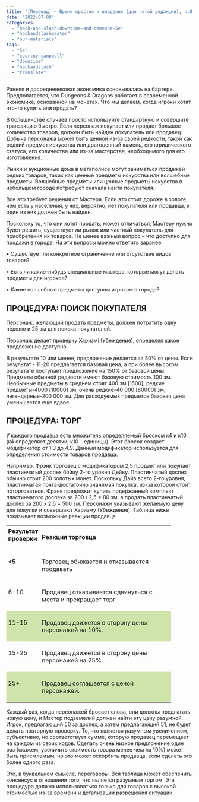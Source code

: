 ```yaml
---
title: "[Перевод] — Время простоя и владения (для пятой редакции), ч.8 —Рынки"
date: "2022-07-08"
categories: 
  - "hack-and-slash-downtime-and-demesne-5e"
  - "hackandslashmaster"
  - "our-materials"
tags: 
  - "5e"
  - "courtny-campbell"
  - "downtime"
  - "hackandslash"
  - "translate"
---
```


Ранняя и досредневековая экономика основывалась на бартере. Предполагается, что Dungeons & Dragons работает в современной экономике, основанной на монетах. Что мы делаем, когда игроки хотят что-то купить или продать?

В большинстве случаев просто используйте стандартную и совершите транзакцию быстро. Если персонаж покупает или продает большое количество товаров, должен быть найден покупатель или продавец. Добыча персонажа может быть ценной из-за своей редкости, такой как редкий предмет искусства или драгоценный камень, его юридического статуса, его количества или из-за мастерства, необходимого для его изготовления.

Рынки и аукционные дома в мегаполисе могут заниматься продажей редких товаров, таких как ценные предметы искусства или волшебные предметы. Волшебные предметы или ценные предметы искусства в небольшом городе потребуют сначала найти покупателя.

Все это требует решения от Мастера. Если это стоит дороже в золоте, чем есть у населения, у них, вероятно, нет покупателя или продавца, и один из них должен быть найден.

Поскольку то, что они хотят продать, может отличаться, Мастеру нужно будет решить, существует ли рынок или частный покупатель для приобретения их товаров. Не менее важный вопрос – что доступно для продажи в городе. На эти вопросы можно ответить заранее.

• Существует ли конкретное ограничение или отсутствие видов товаров?

• Есть ли какие-нибудь специальные мастера, которые могут делать предметы для игроков?

• Какие волшебные предметы доступны игрокам в городе?

## ПРОЦЕДУРА: ПОИСК ПОКУПАТЕЛЯ

Персонаж, желающий продать предметы, должен потратить одну неделю и 25 зм для поиска покупателей.

Персонаж делает проверку Харизмі (Убеждение), определяя какое предложение доступно.

В результате 10 или менее, предложение делается за 50% от цены. Если результат - 11-20 предлагается базовая цена, а при более высоком результате поступает предложение на 150% от базовой цены. Предметы обычной редкости имеют базовую стоимость 100 зм. Необычные предметы в среднем стоят 400 зм \[1500\], редкие предметы-4000 \[10000\] зм, очень редкие-40 000 \[80000\] зм, легендарные-200 000 зм. Для расходуемых предметов базовая цена уменьшается еще вдвое.

## ПРОЦЕДУРА: ТОРГ

У каждого продавца есть множитель определяемый броском к4 и к10 (к4 определяет десятки, к10 – единицы). Этот бросок создает модификатор от 1.0 до 4.9. Данный модификатор используется для определения стоимости товаров продавца.

Например. Фрэнк торговец с модификатором 2,5 продает или покупает пластинчатый доспех бойцу 2-го уровня Дейву. Пластинчатый доспех обычно стоит 200 золотых монет. Поскольку Дэйв всего 2-го уровня, пластинчатая почта-достаточно значимая покупка, из-за которой стоит поторговаться. Фрэнк предложит купить подержанный комплект пластинчатого доспеха за 200 / 2,5 = 80 зм, а продать пластинчатый доспех за 200 х 2,5 = 500 зм. Персонажи указывают желаемую цену для покупки и совершают Харизму (Убеждение). Таблица ниже показывает возможные реакции продавца

<table style="border-collapse:collapse" border="0"><colgroup><col style="width:73px"><col style="width:353px"></colgroup><tbody valign="top"><tr><td style="padding-top: 5px; padding-left: 5px; padding-bottom: 5px; padding-right: 5px; border-top:  none; border-left:  none; border-bottom:  none; border-right:  none"><strong>Результат проверки</strong><p></p></td><td style="padding-top: 5px; padding-left: 5px; padding-bottom: 5px; padding-right: 5px; border-top:  none; border-left:  none; border-bottom:  none; border-right:  none"><p><strong>Реакция торговца</strong></p></td></tr><tr><td style="padding-top: 5px; padding-left: 5px; padding-bottom: 5px; padding-right: 5px; border-top:  none; border-left:  none; border-bottom:  none; border-right:  none"><p><strong>&lt;5</strong></p></td><td style="padding-top: 5px; padding-left: 5px; padding-bottom: 5px; padding-right: 5px; border-top:  none; border-left:  none; border-bottom:  none; border-right:  none"><p>Торговец обижается и отказывается продавать</p></td></tr><tr><td style="padding-top: 5px; padding-left: 5px; padding-bottom: 5px; padding-right: 5px; border-top:  none; border-left:  none; border-bottom:  none; border-right:  none"><p>6-10</p></td><td style="padding-top: 5px; padding-left: 5px; padding-bottom: 5px; padding-right: 5px; border-top:  none; border-left:  none; border-bottom:  none; border-right:  none"><p>Продавец отказывается сдвинуться с места и прекращает торг</p></td></tr><tr style="background: #cee4aa"><td style="padding-top: 5px; padding-left: 5px; padding-bottom: 5px; padding-right: 5px; border-top:  none; border-left:  none; border-bottom:  none; border-right:  none"><p>11-15</p></td><td style="padding-top: 5px; padding-left: 5px; padding-bottom: 5px; padding-right: 5px; border-top:  none; border-left:  none; border-bottom:  none; border-right:  none"><p>Продавец движется в сторону цены персонажей на 10%.</p></td></tr><tr><td style="padding-top: 5px; padding-left: 5px; padding-bottom: 5px; padding-right: 5px; border-top:  none; border-left:  none; border-bottom:  none; border-right:  none"><p>15-25</p></td><td style="padding-top: 5px; padding-left: 5px; padding-bottom: 5px; padding-right: 5px; border-top:  none; border-left:  none; border-bottom:  none; border-right:  none"><p>Продавец движется в сторону цены персонажей на 25%</p></td></tr><tr style="background: #cee4aa"><td style="padding-top: 5px; padding-left: 5px; padding-bottom: 5px; padding-right: 5px; border-top:  none; border-left:  none; border-bottom:  none; border-right:  none"><p>25+</p></td><td style="padding-top: 5px; padding-left: 5px; padding-bottom: 5px; padding-right: 5px; border-top:  none; border-left:  none; border-bottom:  none; border-right:  none"><p>Продавец соглашается с ценой персонажей.</p></td></tr></tbody></table>

Каждый раз, когда персонажей бросает снова, они должны предлагать новую цену, и Мастер подземелий должен найти эту цену разумной. Игрок, предлагающий 50 за доспех, а затем предлагающий 51, не будет делать повторную проверку. То, что является разумным увеличением, субъективно, но соответствует сумме, которую продавец перемещает на каждом из своих ходов. Сделать очень низкое предложение один раз (скажем, увеличить стоимость товара менее чем на 10%) может быть приемлемым, но это может оскорбить продавца, если сделать это более одного раза.

Это, в буквальном смысле, переговоры. Вся таблица может обеспечить консенсус в отношении того, что является разумным торгом. Эта процедура должна использоваться только для товаров с высокой стоимостью из-за времени и детализации разрешения ситуации.
